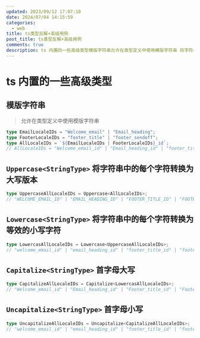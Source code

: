 ```yaml
---
updated: 2023/09/12 17:07:10
date: 2024/07/04 14:15:59
categories: 
  - web
title: ts类型反解+高级用例
post_title: ts类型反解+高级用例
comments: true
description: ts 内置的一些高级类型模版字符串允许在类型定义中使用模版字符串 将字符串中的每个字符转换为大写版本 将字符串中的每个字符转换为等效的小写字符 首字母大写 首字母小写
---
```

# ts 内置的一些高级类型

## 模版字符串

> 允许在类型定义中使用模版字符串

```ts
type EmailLocaleIDs = "Welcome_email" | "Email_heading";
type FooterLocaleIDs = "footer_title" | "footer_sendoff";
type AllLocaleIDs = `${EmailLocaleIDs | FooterLocaleIDs}_id`;
// AllLocaleIDs = "Welcome_email_id" | "Email_heading_id" | "footer_title_id" | "footer_sendoff_id"
```

## `Uppercase<StringType>` 将字符串中的每个字符转换为大写版本

```ts
type UppercaseAllLocaleIDs = Uppercase<AllLocaleIDs>;
// "WELCOME_EMAIL_ID" | "EMAIL_HEADING_ID" | "FOOTER_TITLE_ID" | "FOOTER_SENDOFF_ID"
```

## `Lowercase<StringType>` 将字符串中的每个字符转换为等效的小写字符

```ts
type LowercasAllLocaleIDs = Lowercase<UppercaseAllLocaleIDs>;
// "welcome_email_id" | "email_heading_id" | "footer_title_id" | "footer_sendoff_id"
```

## `Capitalize<StringType>` 首字母大写

```ts
type CapitalizeAllLocaleIDs = Capitalize<LowercasAllLocaleIDs>;
// "Welcome_email_id" | "Email_heading_id" | "Footer_title_id" | "Footer_sendoff_id"
```

## `Uncapitalize<StringType>` 首字母小写

```ts
type UncapitalizeAllLocaleIDs = Uncapitalize<CapitalizeAllLocaleIDs>;
// "welcome_email_id" | "email_heading_id" | "footer_title_id" | "footer_sendoff_id"
```

